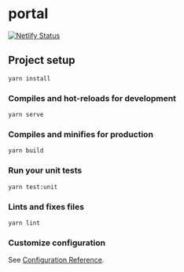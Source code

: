 # portal
[![Netlify Status](https://api.netlify.com/api/v1/badges/27e2495a-2994-4f64-8ba1-008f2e3b0eed/deploy-status)](https://app.netlify.com/sites/emmsdan/deploys)

## Project setup
```
yarn install
```

### Compiles and hot-reloads for development
```
yarn serve
```

### Compiles and minifies for production
```
yarn build
```

### Run your unit tests
```
yarn test:unit
```

### Lints and fixes files
```
yarn lint
```

### Customize configuration
See [Configuration Reference](https://cli.vuejs.org/config/).

